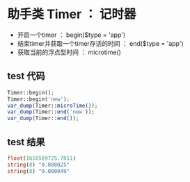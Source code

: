 # 助手类 Timer ： 记时器
- 开启一个timer ： begin($type = 'app')
- 结束timer并获取一个timer存活的时间 ： end($type = 'app')
- 获取当前的浮点型时间 ： microtime()


## test 代码

```php
Timer::begin();
Timer::begin('new');
var_dump(Timer::microTime());
var_dump(Timer::end('new'));
var_dump(Timer::end());
```

## test 结果

```php
float(1616569725.7851)
string(8) "0.000025"
string(8) "0.000049"
```
